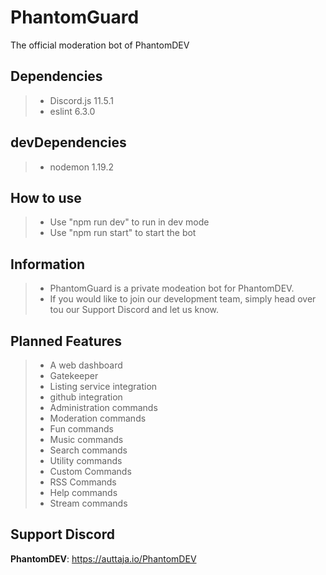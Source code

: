 # PhantomGuard
 The official moderation bot of PhantomDEV

## Dependencies
>- Discord.js 11.5.1
>- eslint 6.3.0

## devDependencies
>- nodemon 1.19.2

## How to use
>- Use "npm run dev" to run in dev mode
>- Use "npm run start" to start the bot

## Information
>- PhantomGuard is a private modeation bot for PhantomDEV.
>- If you would like to join our development team, simply head over tou our Support Discord and let us know.

## Planned Features
>- A web dashboard
>- Gatekeeper
>- Listing service integration
>- github integration
>- Administration commands
>- Moderation commands
>- Fun commands
>- Music commands
>- Search commands
>- Utility commands
>- Custom Commands
>- RSS Commands
>- Help commands
>- Stream commands

## Support Discord
**PhantomDEV**: https://auttaja.io/PhantomDEV
